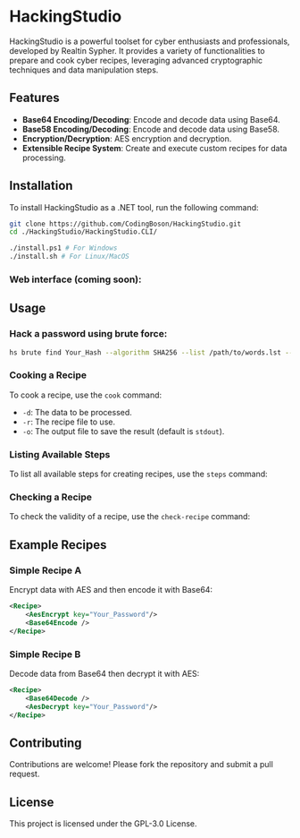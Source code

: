 # HackingStudio

HackingStudio is a powerful toolset for cyber enthusiasts and professionals, developed by Realtin Sypher. It provides a variety of functionalities to prepare and cook cyber recipes, leveraging advanced cryptographic techniques and data manipulation steps.

## Features

- **Base64 Encoding/Decoding**: Encode and decode data using Base64.
- **Base58 Encoding/Decoding**: Encode and decode data using Base58.
- **Encryption/Decryption**: AES encryption and decryption.
- **Extensible Recipe System**: Create and execute custom recipes for data processing.

## Installation

To install HackingStudio as a .NET tool, run the following command:
```bash
git clone https://github.com/CodingBoson/HackingStudio.git
cd ./HackingStudio/HackingStudio.CLI/

./install.ps1 # For Windows
./install.sh # For Linux/MacOS
```

### Web interface (coming soon):

## Usage

### Hack a password using brute force:
```bash
hs brute find Your_Hash --algorithm SHA256 --list /path/to/words.lst --threads 16
```

### Cooking a Recipe

To cook a recipe, use the `cook` command:
- `-d`: The data to be processed.
- `-r`: The recipe file to use.
- `-o`: The output file to save the result (default is `stdout`).

### Listing Available Steps

To list all available steps for creating recipes, use the `steps` command:
### Checking a Recipe

To check the validity of a recipe, use the `check-recipe` command:
## Example Recipes

### Simple Recipe A
Encrypt data with AES and then encode it with Base64:
```xml
<Recipe>
	<AesEncrypt key="Your_Password"/>
	<Base64Encode />
</Recipe>
```

### Simple Recipe B
Decode data from Base64 then decrypt it with AES:
```xml
<Recipe>
	<Base64Decode />
	<AesDecrypt key="Your_Password"/>
</Recipe>
```

## Contributing

Contributions are welcome! Please fork the repository and submit a pull request.

## License

This project is licensed under the GPL-3.0 License.
